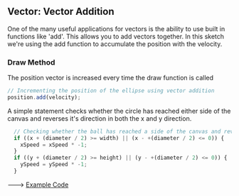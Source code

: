 ## Vector: Vector Addition

One of the many useful applications for vectors is the ability to use built in
functions like 'add'. This allows you to add vectors together. In this sketch
we're using the add function to accumulate the position with the velocity.

### Draw Method

The position vector is increased every time the draw function is called

```js
// Incrementing the position of the ellipse using vector addition
position.add(velocity);
```

A simple statement checks whether the circle has reached either side of the canvas and reverses it's direction in both the x and y direction.

```js
  // Checking whether the ball has reached a side of the canvas and reverse it
  if ((x + (diameter / 2) >= width) || (x - +(diameter / 2) <= 0)) {
    xSpeed = xSpeed * -1;
  }
  if ((y + (diameter / 2) >= height) || (y - +(diameter / 2) <= 0)) {
    ySpeed = ySpeed * -1;
  }
```

\---> [Example Code](https://cilliantighe.github.io/Interactive_Graphics_P5/02_vectors/18_Vector_Addition/)
